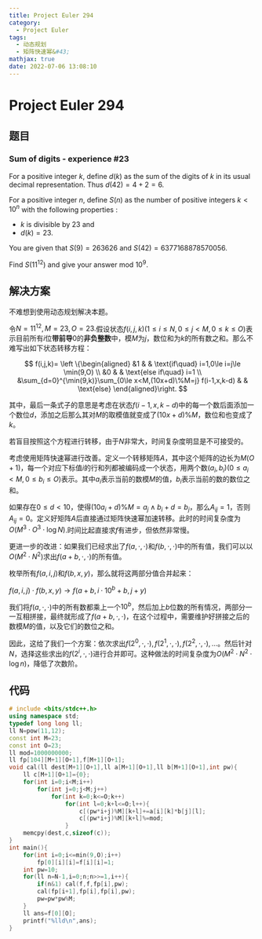 ```yaml
---
title: Project Euler 294
category:
  - Project Euler
tags:
  - 动态规划
  - 矩阵快速幂&#43;
mathjax: true
date: 2022-07-06 13:08:10
---
```


<escape><!-- more --></escape>

# Project Euler 294

## 题目

### Sum of digits - experience #23

For a positive integer $k$, define $d(k)$ as the sum of the digits of $k$ in its usual decimal representation. Thus $d(42) = 4+2 = 6$.

For a positive integer $n$, define $S(n)$ as the number of positive integers $k < 10^n$ with the following properties :

- $k$ is divisible by $23$ and
- $d(k) = 23$.

You are given that $S(9) = 263626$ and $S(42) = 6377168878570056$.

Find $S(11^{12})$ and give your answer mod $10^9$.

## 解决方案

不难想到使用动态规划解决本题。

令$N=11^{12},M=23,O=23.$假设状态$f(i,j,k)(1\le i\le N,0\le j< M,0\le k\le O)$表示目前所有$i$位**带前导**$0$的**非负整数**中，模$M$为$j$，数位和为$k$的所有数之和。那么不难写出如下状态转移方程：

$$
f(i,j,k)=
\left \{\begin{aligned}
  &1  & & \text{if\quad} i=1,0\le i=j\le \min(9,O) \\
  &0 & & \text{else if\quad} i=1 \\
  &\sum_{d=0}^{\min(9,k)}\sum_{0\le x<M,(10x+d)\%M=j} f(i-1,x,k-d) & & \text{else}
\end{aligned}\right.
$$

其中，最后一条式子的意思是考虑在状态$f(i-1,x,k-d)$中的每一个数后面添加一个数位$d$，添加之后那么其对$M$的取模值就变成了$(10x+d)\%M$，数位和也变成了$k$。

若盲目按照这个方程进行转移，由于$N$非常大，时间复杂度明显是不可接受的。

考虑使用矩阵快速幂进行改善。定义一个转移矩阵$A$，其中这个矩阵的边长为$M(O+1)$，每一个对应下标值$i$的行和列都被编码成一个状态，用两个数$(a_i,b_i)(0\le a_i< M,0\le b_i\le O)$表示。其中$a_i$表示当前的数模$M$的值，$b_i$表示当前的数的数位之和。

如果存在$0\le d<10$，使得$(10a_i+d)\%M=a_j\land b_i+d=b_j$，那么$A_{ij}=1$，否则$A_{ij}=0$。定义好矩阵$A$后直接通过矩阵快速幂加速转移。此时的时间复杂度为$O(M^3\cdot O^3\cdot \log N)$.时间比起直接求$f$有进步，但依然非常慢。

更进一步的改进：如果我们已经求出了$f(a,\cdot,\cdot)$和$f(b,\cdot,\cdot)$中的所有值，我们可以以$O(M^2\cdot N^2)$求出$f(a+b,\cdot,\cdot)$的所有值。

枚举所有$f(a,i,j)$和$f(b,x,y)$，那么就将这两部分值合并起来：

$f(a,i,j)\cdot f(b,x,y)\rightarrow f(a+b,i\cdot 10^{b}+b,j+y)$

我们将$f(a,\cdot,\cdot)$中的所有数都乘上一个$10^b$，然后加上$b$位数的所有情况，两部分一一互相拼接，最终就形成了$f(a+b,\cdot,\cdot)$，在这个过程中，需要维护好拼接之后的数模$M$的值，以及它们的数位之和。

因此，这给了我们一个方案：依次求出$f(2^0,\cdot,\cdot),f(2^1,\cdot,\cdot),f(2^2,\cdot,\cdot),\dots$。然后针对$N$，选择这些求出的$f(2^i,\cdot,\cdot)$进行合并即可。这种做法的时间复杂度为$O(M^2\cdot N^2\cdot \log n)$，降低了次数阶。

## 代码

```C++
# include <bits/stdc++.h>
using namespace std;
typedef long long ll;
ll N=pow(11,12);
const int M=23;
const int O=23;
ll mod=1000000000;
ll fp[104][M+1][O+1],f[M+1][O+1];
void cal(ll dest[M+1][O+1],ll a[M+1][O+1],ll b[M+1][O+1],int pw){
    ll c[M+1][O+1]={0};
    for(int i=0;i<M;i++)
        for(int j=0;j<M;j++)
            for(int k=0;k<=O;k++)
                for(int l=0;k+l<=O;l++){
                    c[(pw*i+j)%M][k+l]+=a[i][k]*b[j][l];
                    c[(pw*i+j)%M][k+l]%=mod;
                }
    memcpy(dest,c,sizeof(c));
}
int main(){
    for(int i=0;i<=min(9,O);i++)
        fp[0][i][i]=f[i][i]=1;
    int pw=10;
    for(ll n=N-1,i=0;n;n>>=1,i++){
        if(n&1) cal(f,f,fp[i],pw);
        cal(fp[i+1],fp[i],fp[i],pw);
        pw=pw*pw%M;
    }
    ll ans=f[0][O];
    printf("%lld\n",ans);
}

```
